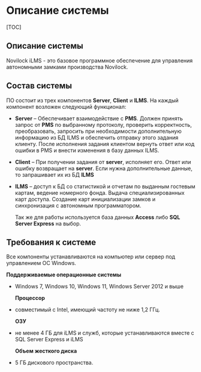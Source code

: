 # Описание системы

[TOC]

## Описание системы

Novilock iLMS - это базовое программное обеспечение для управления автономными замками производства Novilock.

## Состав системы

ПО состоит из трех компонентов **Server**, **Client** и **ILMS**. На каждый компонент возложен следующий функционал: 

- **Server** – Обеспечивает взаимодействие с **PMS**. Должен принять запрос от **PMS** по выбранному протоколу, проверить корректность, преобразовать, запросить при необходимости дополнительную информацию из БД ILMS и обеспечить отправку этого задания клиенту. После исполнения задания клиентом вернуть ответ или код ошибки в PMS и внести изменения в базу данных ILMS. 

- **Client** – При получении задания от **server**, исполняет его. Ответ или ошибку возвращает на **server**. Если нужна дополнительные данные, то запрашивает их из БД **ILMS** 

- **ILMS** – доступ к БД со статистикой и отчетам по выданным гостевым картам, ведение номерного фонда. Выдача специализированных карт доступа. Создание карт инициализации замков и синхронизация с автономным программатором.

  Так же для работы используется база данных **Access** либо **SQL Server Express** на выбор.

## Требования к системе

Все компоненты устанавливаются на компьютер или сервер под управлением ОС Windows.

**Поддерживаемые операционные системы**

- Windows 7, Windows 10, Windows 11, Windows Server 2012 и выше

   **Процессор**

 - совместимый с Intel, имеющий частоту не ниже 1,2 ГГц.

   **ОЗУ**

 - не менее  4 ГБ для iLMS и служб, которые устанавливаются вместе с SQL Server Express и iLMS

   **Объем жесткого диска**

 - 5 ГБ дискового пространства.

 

